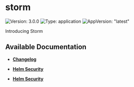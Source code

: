 # storm

![Version: 3.0.0](https://img.shields.io/badge/Version-3.0.0-informational?style=flat-square) ![Type: application](https://img.shields.io/badge/Type-application-informational?style=flat-square) ![AppVersion: "latest"](https://img.shields.io/badge/AppVersion-"latest"-informational?style=flat-square)

Introducing Storm

## Available Documentation

- [**Changelog**](CHANGELOG)

- [**Helm Security**](container-security)

- [**Helm Security**](helm-security)


